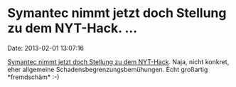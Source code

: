 Symantec nimmt jetzt doch Stellung zu dem NYT-Hack. \...
========================================================

Date: 2013-02-01 13:07:16

[Symantec nimmt jetzt doch Stellung zu dem
NYT-Hack](http://www.symantec.com/connect/blogs/symantec-statement-regarding-new-york-times-cyber-attack).
Naja, nicht konkret, eher allgemeine Schadensbegrenzungsbemühungen. Echt
großartig \*fremdschäm\* :-)
